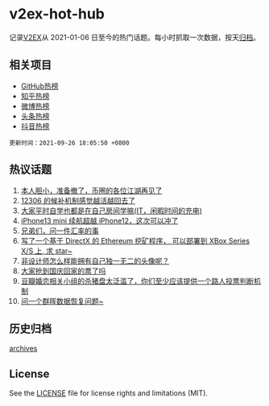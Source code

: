 # v2ex-hot-hub

 记录[V2EX](https://www.v2ex.com/)从 2021-01-06 日至今的热门话题。每小时抓取一次数据，按天[归档](archives)。
 
 ## 相关项目

- [GitHub热榜](https://github.com/lonnyzhang423/github-hot-hub)
- [知乎热榜](https://github.com/lonnyzhang423/zhihu-hot-hub)
- [微博热榜](https://github.com/lonnyzhang423/weibo-hot-hub)
- [头条热榜](https://github.com/lonnyzhang423/toutiao-hot-hub)
- [抖音热榜](https://github.com/lonnyzhang423/douyin-hot-hub)


 `更新时间：2021-09-26 18:05:50 +0800`

## 热议话题

1. [本人胆小，准备撤了，币圈的各位江湖再见了](https://www.v2ex.com/t/804237)
1. [12306 的候补机制感觉越活越回去了](https://www.v2ex.com/t/804383)
1. [大家平时自学也都是在自己房间学嘛(IT，闲暇时间的充电)](https://www.v2ex.com/t/804175)
1. [iPhone13 mini 续航超越 iPhone12，这次可以冲了](https://www.v2ex.com/t/804252)
1. [兄弟们，问一件汇率的事](https://www.v2ex.com/t/804242)
1. [写了一个基于 DirectX 的 Ethereum 挖矿程序， 可以部署到 XBox Series X/S 上, 求 star~](https://www.v2ex.com/t/804173)
1. [非设计师怎么样能拥有自己独一无二的头像呢？](https://www.v2ex.com/t/804317)
1. [大家抢到国庆回家的票了吗](https://www.v2ex.com/t/804368)
1. [豆瓣婚恋相关小组的杀猪盘太泛滥了，你们至少应该提供一个路人投票判断机制](https://www.v2ex.com/t/804379)
1. [问一个群晖数据恢复问题~](https://www.v2ex.com/t/804212)

## 历史归档

[archives](archives)

## License

See the [LICENSE](LICENSE) file for license rights and limitations (MIT).
